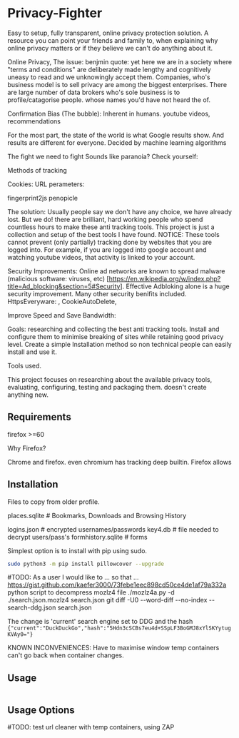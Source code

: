 # Privacy-Fighter
Easy to setup, fully transparent, online privacy protection solution.
A resource you can point your friends and family to, when explaining why online privacy matters or
if they believe we can't do anything about it.

Online Privacy, The issue:
benjmin quote:  yet here we are in a society where "terms and conditions" are deliberately made lengthy and cognitively uneasy to read and we unknowingly accept them. Companies, who's business model is to sell privacy are among the biggest enterprises.
There are large number of data brokers who's sole business is to profile/catagorise people. whose names you'd have not heard the of.

Confirmation Bias (The bubble):
Inherent in humans.
youtube videos, recommendations

For the most part, the state of the world is what Google results show. And results are different for everyone. Decided by machine learning algorithms


The fight we need to fight
Sounds like paranoia? Check yourself:


Methods of tracking

Cookies:
URL perameters:

fingerprint2js
penopicle


The solution:
Usually people say we don't have any choice, we have already lost. But we do! there are brilliant, hard working people who spend
countless hours to make these anti tracking tools. This project is just a collection and setup of the best tools I have found.
NOTICE: These tools cannot prevent (only partially) tracking done by websites that you are logged into. For example, if you are logged into google account and watching youtube videos, that activity is linked to your account.

Security Improvements:
Online ad networks are known to spread malware (malicious software: viruses, etc) [https://en.wikipedia.org/w/index.php?title=Ad_blocking&section=5#Security]. Effective Adbloking alone is a huge
security improvement. Many other security benifits included. HttpsEveryware: , CookieAutoDelete,

Improve Speed and Save Bandwidth:

Goals:
researching and collecting the best anti tracking tools.
Install and configure them to minimise breaking of sites while retaining good privacy level.
Create a simple Installation method so non technical people can easily install and use it.

Tools used.

This project focuses on researching about the available privacy tools, evaluating, configuring, testing and packaging them. doesn't create anything new.

## Requirements
firefox >=60

Why Firefox?

Chrome and firefox. even chromium has tracking deep builtin.
Firefox allows

## Installation
Files to copy from older profile.

places.sqlite             # Bookmarks, Downloads and Browsing History

logins.json               # encrypted usernames/passwords
key4.db                   # file needed to decrypt users/pass's
formhistory.sqlite        # forms

Simplest option is to install with pip using sudo.
``` bash
sudo python3 -m pip install pillowcover --upgrade
```
#TODO: As a user I would like to ... so that ...
https://gist.github.com/kaefer3000/73febe1eec898cd50ce4de1af79a332a 		python script to decompress mozlz4 file
./mozlz4a.py -d ./search.json.mozlz4 search.json
git diff -U0 --word-diff --no-index -- search-ddg.json search.json

The change is 'current' search engine set to DDG and the hash
`{"current":"DuckDuckGo","hash":"5Hdn3cSCBs7eu4d+SSpLF3BoGMJ8xYlSKYytugKVAy0="}`

KNOWN INCONVENIENCES:
Have to maximise window
temp containers can't go back when container changes.

## Usage


``` bash

```

## Usage Options

#TODO: test url cleaner with temp containers, using ZAP  
